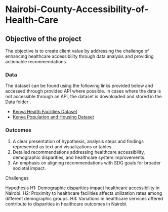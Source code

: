 # Nairobi-County-Accessibility-of-Health-Care

## Objective of the project
The objective is to create client value by addressing the challenge of enhancing healthcare accessibility through data analysis and providing actionable  recommendations.

### Data
The dataset can be found using the following links provided below and accessed through provided API where possible. In cases where the data is not accessible through an API, the dataset is downloaded and stored in the Data folder .
* [Kenya Health Facilities Dataset](https://africaopendata.org/dataset/health-facilities-in-kenya)
* [Kenya Population and Housing Dataset](https://africaopendata.org/dataset/2019-kenya-population-and-housing-census)

### Outcomes

1. A clear presentation of hypothesis, analysis steps and findings represented as text and visualizations or tables.
2. Detailed recommendations addressing healthcare accessibility, demographic disparities, and healthcare system improvements.
3. An emphasis on aligning recommendations with SDG goals for broader societal impact.

Challenges


Hypothesis
H1: Demographic disparities impact healthcare accessibility in Nairobi.
H2: Proximity to healthcare facilities affects utilization rates among different demographic groups.
H3: Variations in healthcare services offered contribute to disparities in healthcare outcomes in Nairobi.